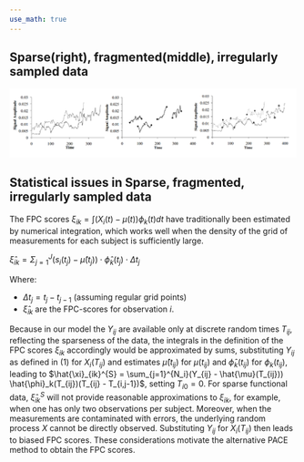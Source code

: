 ```yaml
---
use_math: true
---
```


## Sparse(right), fragmented(middle), irregularly sampled data  



![fragmented(middle), sparse(right) data set](/images/sp_img.png)

## Statistical issues in Sparse, fragmented, irregularly sampled data 


The FPC scores $\xi_{ik} = \int (X_i(t) - \mu(t))\phi_k(t) dt$ have traditionally
been estimated by numerical integration, which works
well when the density of the grid of measurements for each
subject is sufficiently large. 

$\hat{\xi}_{ik}=\Sigma_{j=1}^{J} (s_i(t_j) - \hat{\mu}(t_j)) \cdot \hat{\phi}_k(t_j) \cdot \Delta t_j$


Where:
- $\Delta t_j = t_j - t_{j-1}$ (assuming regular grid points)
- $\hat{\xi}_{ik}$ are the FPC-scores for observation $i$.


Because in our model the $Y_{ij}$ are available only at discrete random times $T_{ij}$, reflecting the sparseness of the data, the integrals in the definition of the FPC
scores $\xi_{ik}$ accordingly would be approximated by sums, substituting $Y_{ij}$ as defined in (1) for $X_i(T_{ij})$ and estimates $\hat{\mu}(t_{ij})$
for $\mu(t_{ij})$ and $\hat{\phi}_k(t_{ij})$ for $\phi_k(t_{ij})$, leading to $\hat{\xi}_{ik}^{S} = \sum_{j=1}^{N_i}(Y_{ij} - \hat{\mu}(T_{ij})) \hat{\phi}_k(T_{ij})(T_{ij} - T_{i,j-1})$, setting $T_{i0} = 0$. For sparse functional data, $\hat{\xi}_{ik}^{S}$ will not provide reasonable approximations to $\xi_{ik}$, for example, when one has only two observations per subject. Moreover, when the measurements are contaminated with errors, the underlying random process $X$ cannot be directly observed. Substituting $Y_{ij}$ for $X_i(T_{ij})$ then leads to biased
FPC scores. These considerations motivate the alternative PACE method to obtain the FPC scores.


